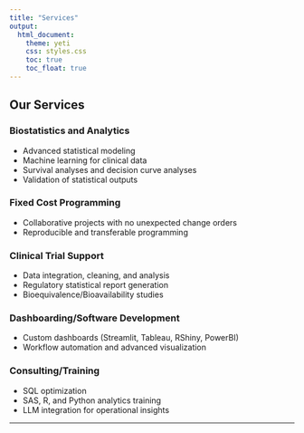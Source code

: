 ```yaml
---
title: "Services"
output: 
  html_document:
    theme: yeti
    css: styles.css
    toc: true
    toc_float: true
---
```


## Our Services
### Biostatistics and Analytics
- Advanced statistical modeling
- Machine learning for clinical data
- Survival analyses and decision curve analyses
- Validation of statistical outputs

### Fixed Cost Programming
- Collaborative projects with no unexpected change orders
- Reproducible and transferable programming

### Clinical Trial Support
- Data integration, cleaning, and analysis
- Regulatory statistical report generation
- Bioequivalence/Bioavailability studies

### Dashboarding/Software Development
- Custom dashboards (Streamlit, Tableau, RShiny, PowerBI)
- Workflow automation and advanced visualization

### Consulting/Training
- SQL optimization
- SAS, R, and Python analytics training
- LLM integration for operational insights

---
